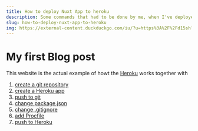 ```yaml
---
title: How to deploy Nuxt App to heroku
description: Some commands that had to be done by me, when I've deployed a Nuxt App to Heroku
slug: how-to-deploy-nuxt-app-to-heroku
img: https://external-content.duckduckgo.com/iu/?u=https%3A%2F%2Fd15shllkswkct0.cloudfront.net%2Fwp-content%2Fblogs.dir%2F1%2Ffiles%2F2013%2F06%2Fcircleduckshades.png&f=1&nofb=1
---
```


# My first Blog post

This website is the actual example of howt the <a href="https://heroku.com/">Heroku</a> works together with <a href="https://nuxtjs.org/">

1. create a git repository
2. create a Heroku app
3. push to git
4. change package.json
5. change .gitignore
6. add Procfile
6. push to Heroku